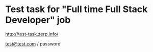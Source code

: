 # Test task for "Full time Full Stack Developer" job

http://test-task.zerp.info/

test@test.com / password
